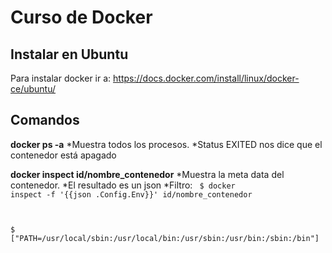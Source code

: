 # Curso de Docker

## Instalar en Ubuntu

Para instalar docker ir a:
https://docs.docker.com/install/linux/docker-ce/ubuntu/

## Comandos

**docker ps -a**
*Muestra todos los procesos.
*Status EXITED nos dice que el contenedor está apagado

**docker inspect id/nombre_contenedor**
*Muestra la meta data del contenedor.
*El resultado es un json
*Filtro:
<code>
$ docker inspect -f '{{json .Config.Env}}' id/nombre_contenedor
  
$ ["PATH=/usr/local/sbin:/usr/local/bin:/usr/sbin:/usr/bin:/sbin:/bin"]
</code>



